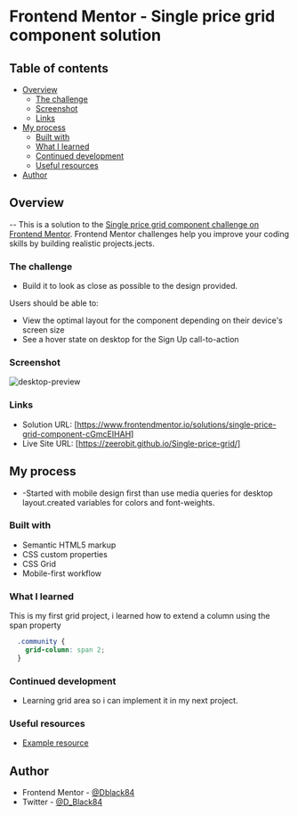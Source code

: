 # Frontend Mentor - Single price grid component solution

 

## Table of contents

- [Overview](#overview)
  - [The challenge](#the-challenge)
  - [Screenshot](#screenshot)
  - [Links](#links)
- [My process](#my-process)
  - [Built with](#built-with)
  - [What I learned](#what-i-learned)
  - [Continued development](#continued-development)
  - [Useful resources](#useful-resources)
- [Author](#author)




## Overview

-- This is a solution to the [Single price grid component challenge on Frontend Mentor](https://www.frontendmentor.io/challenges/single-price-grid-component-5ce41129d0ff452fec5abbbc). Frontend Mentor challenges help you improve your coding skills by building realistic projects.jects. 

### The challenge

- Build it to look as close as possible to the design provided.

Users should be able to:

- View the optimal layout for the component depending on their device's screen size
- See a hover state on desktop for the Sign Up call-to-action

### Screenshot

![desktop-preview](https://user-images.githubusercontent.com/49578782/142773409-e1843ff3-6b98-4eac-83be-4f35dbf1e106.jpg)


### Links

- Solution URL: [https://www.frontendmentor.io/solutions/single-price-grid-component-cGmcEIHAH]
- Live Site URL: [https://zeerobit.github.io/Single-price-grid/]

## My process

- -Started with mobile design first than use media queries for desktop layout.created variables for colors and font-weights.

### Built with

- Semantic HTML5 markup
- CSS custom properties
- CSS Grid
- Mobile-first workflow



### What I learned

This is my first grid project, i learned how to extend a column using the span property


```css
  .community {
    grid-column: span 2;
  }
```


### Continued development

- Learning grid area so i can implement it in my next project.
 

### Useful resources

- [Example resource ](https://developer.mozilla.org/en-US/) 


## Author

- Frontend Mentor - [@Dblack84](https://www.frontendmentor.io/profile/Dblack84)
- Twitter - [@D_Black84](https://www.twitter.com/D_Black84)


